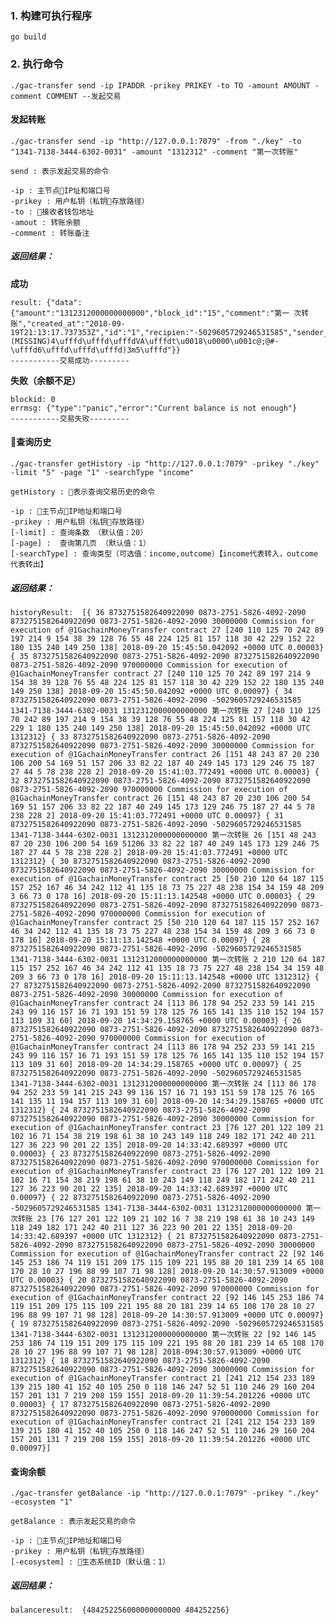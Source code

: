 ### 1. 构建可执行程序
`go build`


### 2. 执行命令
`./gac-transfer send -ip IPADDR -prikey PRIKEY -to TO -amount AMOUNT -comment COMMENT --发起交易 `

#### 发起转账

    ./gac-transfer send -ip "http://127.0.0.1:7079" -from "./key" -to "1341-7138-3444-6302-0031" -amount "1312312" -comment "第一次转账"

    send : 表示发起交易的命令

    -ip : 主节点IP址和端口号
    -prikey : 用户私钥（私钥存放路径）
    -to : 接收者钱包地址
    -amout : 转账余额
    -comment : 转账备注

##### 返回结果：

**成功**

    result: {"data":{"amount":"1312312000000000000","block_id":"15","comment":"第一 次转账","created_at":"2018-09-19T21:13:17.737353Z","id":"1","recipien:"-5029605729246531585","sender_id":"8732751582640922090","txhash":"oꮲ%!>(MISSING)4\ufffd\ufffd\ufffdVA\ufffdt\u0018\u0000\u001c@;@#-\ufffd6\ufffd\ufffd\ufffd)3m5\ufffd"}}
    -----------交易成功---------


**失败（余额不足）**


    blockid: 0
    errmsg: {"type":"panic","error":"Current balance is not enough"}
    -----------交易失败---------


#### 查询历史

    ./gac-transfer getHistory -ip "http://127.0.0.1:7079" -prikey "./key" -limit "5" -page "1" -searchType "income"

    getHistory : 表示查询交易历史的命令

    -ip : 主节点IP地址和端口号
    -prikey : 用户私钥（私钥存放路径）
    [-limit] : 查询条数 （默认值：20）
    [-page] :  查询第几页 （默认值：1）
    [-searchType] : 查询类型（可选值：income,outcome）【income代表转入，outcome代表转出】


##### 返回结果：
    historyResult:  [{ 36 8732751582640922090 0873-2751-5826-4092-2090 8732751582640922090 0873-2751-5826-4092-2090 30000000 Commission for execution of @1GachainMoneyTransfer contract 27 [240 110 125 70 242 89 197 214 9 154 38 39 128 76 55 48 224 125 81 157 118 30 42 229 152 22 180 135 240 149 250 138] 2018-09-20 15:45:50.042092 +0000 UTC 0.00003} { 35 8732751582640922090 0873-2751-5826-4092-2090 8732751582640922090 0873-2751-5826-4092-2090 970000000 Commission for execution of @1GachainMoneyTransfer contract 27 [240 110 125 70 242 89 197 214 9 154 38 39 128 76 55 48 224 125 81 157 118 30 42 229 152 22 180 135 240 149 250 138] 2018-09-20 15:45:50.042092 +0000 UTC 0.00097} { 34 8732751582640922090 0873-2751-5826-4092-2090 -5029605729246531585 1341-7138-3444-6302-0031 1312312000000000000 第一次转账 27 [240 110 125 70 242 89 197 214 9 154 38 39 128 76 55 48 224 125 81 157 118 30 42 229 1 180 135 240 149 250 138] 2018-09-20 15:45:50.042092 +0000 UTC 1312312} { 33 8732751582640922090 0873-2751-5826-4092-2090 8732751582640922090 0873-2751-5826-4092-2090 30000000 Commission for execution of @1GachainMoneyTransfer contract 26 [151 48 243 87 20 230 106 200 54 169 51 157 206 33 82 22 187 40 249 145 173 129 246 75 187 27 44 5 78 238 228 2] 2018-09-20 15:41:03.772491 +0000 UTC 0.00003} { 32 8732751582640922090 0873-2751-5826-4092-2090 8732751582640922090 0873-2751-5826-4092-2090 970000000 Commission for execution of @1GachainMoneyTransfer contract 26 [151 48 243 87 20 230 106 200 54 169 51 157 206 33 82 22 187 40 249 145 173 129 246 75 187 27 44 5 78 238 228 2] 2018-09-20 15:41:03.772491 +0000 UTC 0.00097} { 31 8732751582640922090 0873-2751-5826-4092-2090 -5029605729246531585 1341-7138-3444-6302-0031 1312312000000000000 第一次转账 26 [151 48 243 87 20 230 106 200 54 169 51206 33 82 22 187 40 249 145 173 129 246 75 187 27 44 5 78 238 228 2] 2018-09-20 15:41:03.772491 +0000 UTC 1312312} { 30 8732751582640922090 0873-2751-5826-4092-2090 8732751582640922090 0873-2751-5826-4092-2090 30000000 Commission for execution of @1GachainMoneyTransfer contract 25 [50 210 120 64 187 115 157 252 167 46 34 242 112 41 135 18 73 75 227 48 238 154 34 159 48 209 3 66 73 0 178 16] 2018-09-20 15:11:13.142548 +0000 UTC 0.00003} { 29 8732751582640922090 0873-2751-5826-4092-2090 8732751582640922090 0873-2751-5826-4092-2090 970000000 Commission for execution of @1GachainMoneyTransfer contract 25 [50 210 120 64 187 115 157 252 167 46 34 242 112 41 135 18 73 75 227 48 238 154 34 159 48 209 3 66 73 0 178 16] 2018-09-20 15:11:13.142548 +0000 UTC 0.00097} { 28 8732751582640922090 0873-2751-5826-4092-2090 -5029605729246531585 1341-7138-3444-6302-0031 1312312000000000000 第一次转账 2 210 120 64 187 115 157 252 167 46 34 242 112 41 135 18 73 75 227 48 238 154 34 159 48 209 3 66 73 0 178 16] 2018-09-20 15:11:13.142548 +0000 UTC 1312312} { 27 8732751582640922090 0873-2751-5826-4092-2090 8732751582640922090 0873-2751-5826-4092-2090 30000000 Commission for execution of @1GachainMoneyTransfer contract 24 [113 86 178 94 252 233 59 141 215 243 99 116 157 16 71 193 151 59 178 125 76 165 141 135 110 152 194 157 113 109 31 60] 2018-09-20 14:34:29.158765 +0000 UTC 0.00003} { 26 8732751582640922090 0873-2751-5826-4092-2090 8732751582640922090 0873-2751-5826-4092-2090 970000000 Commission for execution of @1GachainMoneyTransfer contract 24 [113 86 178 94 252 233 59 141 215 243 99 116 157 16 71 193 151 59 178 125 76 165 141 135 110 152 194 157 113 109 31 60] 2018-09-20 14:34:29.158765 +0000 UTC 0.00097} { 25 8732751582640922090 0873-2751-5826-4092-2090 -5029605729246531585 1341-7138-3444-6302-0031 1312312000000000000 第一次转账 24 [113 86 178 94 252 233 59 141 215 243 99 116 157 16 71 193 151 59 178 125 76 165 141 135 11 194 157 113 109 31 60] 2018-09-20 14:34:29.158765 +0000 UTC 1312312} { 24 8732751582640922090 0873-2751-5826-4092-2090 8732751582640922090 0873-2751-5826-4092-2090 30000000 Commission for execution of @1GachainMoneyTransfer contract 23 [76 127 201 122 109 21 102 16 71 154 38 219 198 61 38 10 243 149 118 249 182 171 242 40 211 127 36 223 90 201 22 135] 2018-09-20 14:33:42.689397 +0000 UTC 0.00003} { 23 8732751582640922090 0873-2751-5826-4092-2090 8732751582640922090 0873-2751-5826-4092-2090 970000000 Commission for execution of @1GachainMoneyTransfer contract 23 [76 127 201 122 109 21 102 16 71 154 38 219 198 61 38 10 243 149 118 249 182 171 242 40 211 127 36 223 90 201 22 135] 2018-09-20 14:33:42.689397 +0000 UTC 0.00097} { 22 8732751582640922090 0873-2751-5826-4092-2090 -5029605729246531585 1341-7138-3444-6302-0031 1312312000000000000 第一次转账 23 [76 127 201 122 109 21 102 16 7 38 219 198 61 38 10 243 149 118 249 182 171 242 40 211 127 36 223 90 201 22 135] 2018-09-20 14:33:42.689397 +0000 UTC 1312312} { 21 8732751582640922090 0873-2751-5826-4092-2090 8732751582640922090 0873-2751-5826-4092-2090 30000000 Commission for execution of @1GachainMoneyTransfer contract 22 [92 146 145 253 186 74 119 151 209 175 115 109 221 195 88 20 181 239 14 65 108 170 28 10 27 196 88 99 107 71 98 128] 2018-09-20 14:30:57.913009 +0000 UTC 0.00003} { 20 8732751582640922090 0873-2751-5826-4092-2090 8732751582640922090 0873-2751-5826-4092-2090 970000000 Commission for execution of @1GachainMoneyTransfer contract 22 [92 146 145 253 186 74 119 151 209 175 115 109 221 195 88 20 181 239 14 65 108 170 28 10 27 196 88 99 107 71 98 128] 2018-09-20 14:30:57.913009 +0000 UTC 0.00097} { 19 8732751582640922090 0873-2751-5826-4092-2090 -5029605729246531585 1341-7138-3444-6302-0031 1312312000000000000 第一次转账 22 [92 146 145 253 186 74 119 151 209 175 115 109 221 195 88 20 181 239 14 65 108 170 28 10 27 196 88 99 107 71 98 128] 2018-094:30:57.913009 +0000 UTC 1312312} { 18 8732751582640922090 0873-2751-5826-4092-2090 8732751582640922090 0873-2751-5826-4092-2090 30000000 Commission for execution of @1GachainMoneyTransfer contract 21 [241 212 154 233 189 139 215 180 41 152 40 105 250 0 118 146 247 52 51 110 246 29 160 204 157 201 131 7 219 208 159 155] 2018-09-20 11:39:54.201226 +0000 UTC 0.00003} { 17 8732751582640922090 0873-2751-5826-4092-2090 8732751582640922090 0873-2751-5826-4092-2090 970000000 Commission for execution of @1GachainMoneyTransfer contract 21 [241 212 154 233 189 139 215 180 41 152 40 105 250 0 118 146 247 52 51 110 246 29 160 204 157 201 131 7 219 208 159 155] 2018-09-20 11:39:54.201226 +0000 UTC 0.00097}]


#### 查询余额

    ./gac-transfer getBalance -ip "http://127.0.0.1:7079" -prikey "./key" -ecosystem "1"

    getBalance : 表示发起交易的命令

    -ip : 主节点IP地址和端口号
    -prikey : 用户私钥（私钥存放路径）
    [-ecosystem] : 生态系统ID（默认值：1）


##### 返回结果：

    balanceresult:  {484252256000000000000 484252256}
